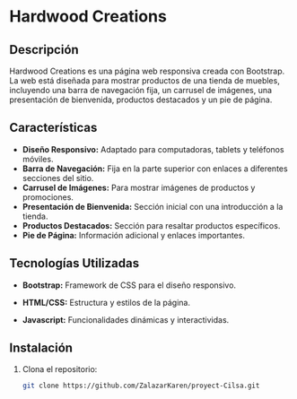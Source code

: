 # Hardwood Creations

## Descripción

Hardwood Creations es una página web responsiva creada con Bootstrap. La web está diseñada para mostrar productos de una tienda de muebles, incluyendo una barra de navegación fija, un carrusel de imágenes, una presentación de bienvenida, productos destacados y un pie de página.

## Características

- **Diseño Responsivo:** Adaptado para computadoras, tablets y teléfonos móviles.
- **Barra de Navegación:** Fija en la parte superior con enlaces a diferentes secciones del sitio.
- **Carrusel de Imágenes:** Para mostrar imágenes de productos y promociones.
- **Presentación de Bienvenida:** Sección inicial con una introducción a la tienda.
- **Productos Destacados:** Sección para resaltar productos específicos.
- **Pie de Página:** Información adicional y enlaces importantes.

## Tecnologías Utilizadas

- **Bootstrap:** Framework de CSS para el diseño responsivo.
- **HTML/CSS:** Estructura y estilos de la página.

- **Javascript:** Funcionalidades dinámicas y interactividas.

## Instalación

1. Clona el repositorio:
   ```bash
   git clone https://github.com/ZalazarKaren/proyect-Cilsa.git
